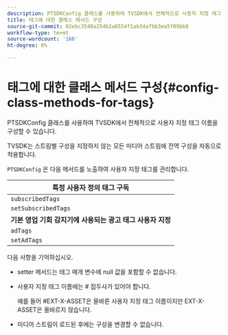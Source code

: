 ```yaml
---
description: PTSDKConfig 클래스를 사용하여 TVSDK에서 전체적으로 사용자 지정 태그 이름을 구성할 수 있습니다.
title: 태그에 대한 클래스 메서드 구성
source-git-commit: 02ebc3548a254b2a6554f1ab34afbb3ea5f09bb8
workflow-type: tm+mt
source-wordcount: '166'
ht-degree: 0%

---
```


# 태그에 대한 클래스 메서드 구성{#config-class-methods-for-tags}

PTSDKConfig 클래스를 사용하여 TVSDK에서 전체적으로 사용자 지정 태그 이름을 구성할 수 있습니다.

TVSDK는 스트림별 구성을 지정하지 않는 모든 미디어 스트림에 전역 구성을 자동으로 적용합니다.

`PTSDKConfig` 은 다음 메서드를 노출하여 사용자 지정 태그를 관리합니다.

| **특정 사용자 정의 태그 구독** |
|---|
| `subscribedTags` | 구독한 태그의 현재 목록을 검색합니다. |
| `setSubscribedTags` | 애플리케이션에 노출될 구독한 태그 목록을 설정합니다. |
| **기본 영업 기회 감지기에 사용되는 광고 태그 사용자 지정** |
| `adTags` | 현재 광고 태그 목록을 검색합니다. |
| `setAdTags` | 기본 영업 기회 생성기에 사용될 광고 태그 목록을 설정합니다. |

다음 사항을 기억하십시오.

* setter 메서드는 태그 매개 변수에 null 값을 포함할 수 없습니다.
* 사용자 지정 태그 이름에는 # 접두사가 있어야 합니다.

  예를 들어 #EXT-X-ASSET은 올바른 사용자 지정 태그 이름이지만 EXT-X-ASSET은 올바르지 않습니다.
* 미디어 스트림이 로드된 후에는 구성을 변경할 수 없습니다.
